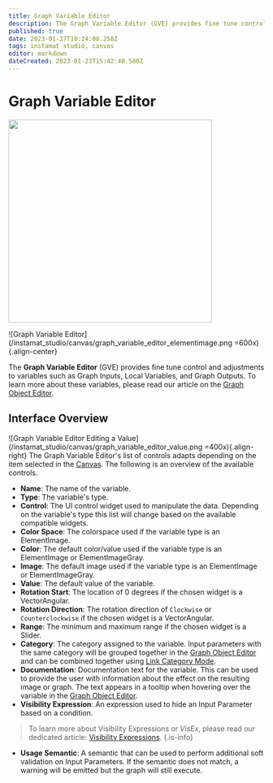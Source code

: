```yaml
---
title: Graph Variable Editor
description: The Graph Variable Editor (GVE) provides fine tune control and adjustments to variables such as Graph Inputs, Local Variables, and Graph Outputs.
published: true
date: 2023-01-27T18:24:08.258Z
tags: instamat studio, canvas
editor: markdown
dateCreated: 2023-01-23T15:42:40.580Z
---
```


# Graph Variable Editor

<img src="" width="400"/>

![Graph Variable Editor](/instamat_studio/canvas/graph_variable_editor_elementimage.png =600x){.align-center}

The **Graph Variable Editor** (GVE) provides fine tune control and adjustments to variables such as Graph Inputs, Local Variables, and Graph Outputs. To learn more about these variables, please read our article on the <a href="">Graph Object Editor</a>. 

## Interface Overview

![Graph Variable Editor Editing a Value](/instamat_studio/canvas/graph_variable_editor_value.png =400x){.align-right} The Graph Variable Editor's list of controls adapts depending on the item selected in the <a href="">Canvas</a>. The following is an overview of the available controls.

- **Name**: The name of the variable.
- **Type**: The variable's type.
- **Control**: The UI control widget used to manipulate the data. Depending on the variable's type this list will change based on the available compatible widgets.
- **Color Space**: The colorspace used if the variable type is an ElementImage.
- **Color**: The default color/value used if the variable type is an ElementImage or ElementImageGray.
- **Image**: The default image used if the variable type is an ElementImage or ElementImageGray.
- **Value**: The default value of the variable.
- **Rotation Start**: The location of 0 degrees if the chosen widget is a VectorAngular.
- **Rotation Direction**: The rotation direction of `Clockwise` or `Counterclockwise` if the chosen widget is a VectorAngular.
- **Range**: The minimum and maximum range if the chosen widget is a Slider.
- **Category**: The category assigned to the variable. Input parameters with the same category will be grouped together in the <a href="">Graph Object Editor</a> and can be combined together using <a href="">Link Category Mode</a>.
- **Documentation**: Documentation text for the variable. This can be used to provide the user with information about the effect on the resulting image or graph. The text appears in a tooltip when hovering over the variable in the <a href="">Graph Object Editor</a>.
- **Visibility Expression**: An expression used to hide an Input Parameter based on a condition.

> To learn more about Visibility Expressions or *VisEx*, please read our dedicated article: <a href="">Visibility Expressions</a>.
{.is-info}


- **Usage Semantic**: A semantic that can be used to perform additional soft validation on Input Parameters. If the semantic does not match, a warning will be emitted but the graph will still execute.